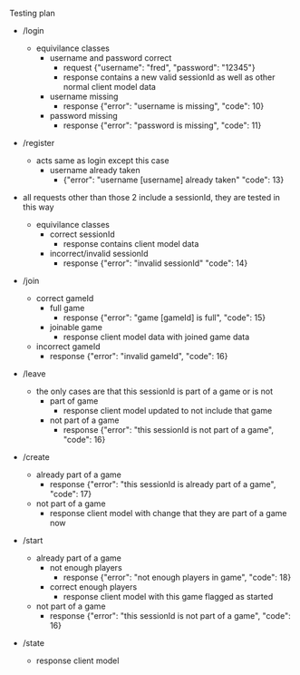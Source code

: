 Testing plan
- /login
  - equivilance classes
    - username and password correct
      - request {"username": "fred",
                 "password": "12345"}
      - response contains a new valid sessionId as well as other normal client model data
    - username missing
      - response {"error": "username is missing",
                  "code": 10}
    - password missing
      - response {"error": "password is missing",
                  "code": 11}

- /register
  - acts same as login except this case
    - username already taken
      - {"error": "username [username] already taken"
        "code": 13}

- all requests other than those 2 include a sessionId, they are tested in this way
  - equivilance classes
    - correct sessionId
      - response contains client model data
    - incorrect/invalid sessionId
      - response {"error": "invalid sessionId"
                 "code": 14}

- /join
  - correct gameId
    - full game
      - response {"error": "game [gameId] is full",
                 "code": 15}
    - joinable game
      - response client model data with joined game data
  - incorrect gameId
    - response {"error": "invalid gameId",
               "code": 16}

- /leave
  - the only cases are that this sessionId is part of a game or is not
    - part of game
      - response client model updated to not include that game
    - not part of a game
      - response {"error": "this sessionId is not part of a game",
                  "code": 16}

- /create
  - already part of a game
    - response {"error": "this sessionId is already part of a game",
               "code": 17}
  - not part of a game
    - response client model with change that they are part of a game now

- /start
  - already part of a game
    - not enough players
      - response {"error": "not enough players in game",
                 "code": 18}
    - correct enough players
      - response client model with this game flagged as started
  - not part of a game
    - response {"error": "this sessionId is not part of a game",
               "code": 16}

- /state
  - response client model
